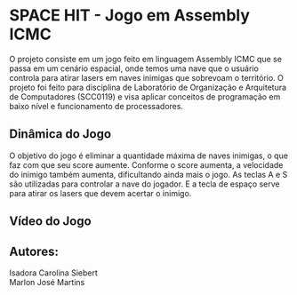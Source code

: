 # SPACE HIT - Jogo em Assembly ICMC

O projeto consiste em um jogo feito em linguagem Assembly ICMC que se passa em um cenário espacial, onde temos uma nave que o usuário controla para atirar lasers em naves inimigas que sobrevoam o território. O projeto foi feito para disciplina de Laboratório de Organização e Arquitetura de Computadores (SCC0119) e visa aplicar conceitos de programação em baixo nível e funcionamento de processadores.

## Dinâmica do Jogo
O objetivo do jogo é eliminar a quantidade máxima de naves inimigas, o que faz com que seu score aumente. Conforme o score aumenta, a velocidade do inimigo também aumenta, dificultando ainda mais o jogo.
As teclas A e S são utilizadas para controlar a nave do jogador. E a tecla de espaço serve para atirar os lasers que devem acertar o inimigo.

## Vídeo do Jogo

## Autores:
Isadora Carolina Siebert<br>
Marlon José Martins

